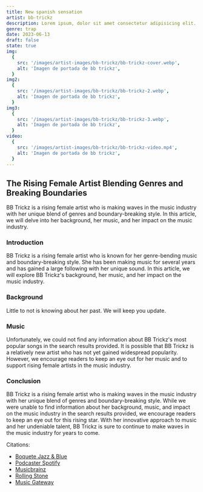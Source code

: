 ```yaml
---
title: New spanish sensation
artist: bb-trickz
description: Lorem ipsum, dolor sit amet consectetur adipisicing elit.
genre: trap
date: 2023-06-13
draft: false
state: true
img:
  {
    src: '/images/artist-images/bb-trickz/bb-trickz-cover.webp',
    alt: 'Imagen de portada de bb trickz',
  }
img2:
  {
    src: '/images/artist-images/bb-trickz/bb-trickz-2.webp',
    alt: 'Imagen de portada de bb trickz',
  }
img3:
  {
    src: '/images/artist-images/bb-trickz/bb-trickz-3.webp',
    alt: 'Imagen de portada de bb trickz',
  }
video:
  {
    src: '/images/artist-images/bb-trickz/bb-trickz-video.mp4',
    alt: 'Imagen de portada de bb trickz',
  }
---
```


## The Rising Female Artist Blending Genres and Breaking Boundaries

BB Trickz is a rising female artist who is making waves in the music industry with her unique blend of genres and boundary-breaking style. In this article, we will delve into her background, her music, and her impact on the music industry.

### Introduction

BB Trickz is a rising female artist who is known for her genre-bending music and boundary-breaking style. She has been making music for several years and has gained a large following with her unique sound. In this article, we will explore BB Trickz's background, her music, and her impact on the music industry.

### Background

Little to not is knowing about her past. We will keep you update.

### Music

Unfortunately, we could not find any information about BB Trickz's most popular songs in the search results provided. It is possible that BB Trickz is a relatively new artist who has not yet gained widespread popularity. However, we encourage readers to keep an eye out for her music and to support rising female artists in the music industry.

### Conclusion

BB Trickz is a rising female artist who is making waves in the music industry with her unique blend of genres and boundary-breaking style. While we were unable to find information about her background, music, and impact on the music industry in the search results provided, we encourage readers to keep an eye out for this rising star. With her innovative approach to music and her undeniable talent, BB Trickz is sure to continue to make waves in the music industry for years to come.

Citations:

- [Boquete Jazz & Blue](https://www.boquetejazzandbluesfestival.com/artist-bios.html)
- [Podcaster Spotify](https://podcasters.spotify.com/pod/show/secretsoforganplaying/episodes/SOPP668-I-would-like-to-master-a-variety-of-organ-music-to-be-able-to-give-a-performance-e1a1r61)
- [Musicbrainz](https://musicbrainz.org/artist/c56f7a49-0e17-4fd8-a830-d334fe773434)
- [Rolling Stone](https://www.rollingstone.com/music/music-lists/100-greatest-artists-147446/)
- [Music Gateway](https://www.musicgateway.com/creative-professionals/music-artists/lola-indigo-official)
